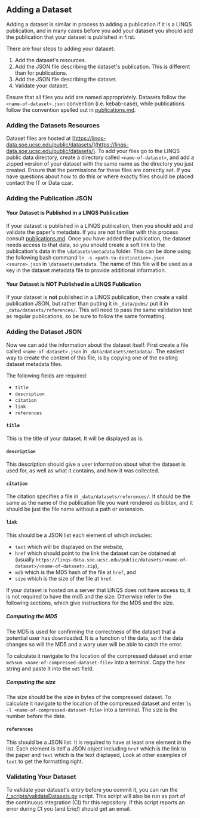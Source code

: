 ## Adding a Dataset

Adding a dataset is similar in process to adding a publication if it is a LINQS publication, and in many cases before you add your dataset you should add the publication that your dataset is published in first.

There are four steps to adding your dataset:
1) Add the dataset's resources.
2) Add the JSON file describing the dataset's publication.
This is different than for publications.
3) Add the JSON file describing the dataset.
4) Validate your dataset.

Ensure that all files you add are named appropriately. Datasets follow the `<name-of-dataset>.json` convention (i.e. kebab-case), while publications follow the convention spelled out in [publications.md](publications.md).

### Adding the Datasets Resources

Dataset files are hosted at [https://linqs-data.soe.ucsc.edu/public/datasets/](https://linqs-data.soe.ucsc.edu/public/datasets/).
To add your files go to the LINQS public data directory, create a directory called `<name-of-dataset>`, and add a zipped version of your dataset with the same name as the directory you just created.
Ensure that the permissions for these files are correctly set.
If you have questions about how to do this or where exactly files should be placed contact the IT or Data czar.

### Adding the Publication JSON

#### Your Dataset is Published in a LINQS Publication

If your dataset is published in a LINQS publication, then you should add and validate the paper's metadata.
If you are not familiar with this process consult [publications.md](publications.md).
Once you have added the publication, the dataset needs access to that data, so you should create a soft link to the publication's data in the `\datasets\metadata` folder.
This can be done using the following bash command `ln -s <path-to-destination>.json <source>.json` in `\datasets\metadata`.
The name of this file will be used as a key in the dataset metadata file to provide additional information.

#### Your Dataset is **NOT** Published in a LINQS Publication

If your dataset is **not** published in a LINQS publication, then create a valid publication JSON, but rather than putting it in `_data/pubs/` put it in `_data/datasets/references/`.
This will need to pass the same validation test as regular publications, so be sure to follow the same formatting.

### Adding the Dataset JSON

Now we can add the information about the dataset itself. First create a file called `<name-of-dataset>.json` in `_data/datasets/metadata/`.
The easiest way to create the content of this file, is by copying one of the existing dataset metadata files.

The following fields are required:
* `title`
* `description`
* `citation`
* `link`
* `references`

#### `title`

This is the title of your dataset.
It will be displayed as is.

#### `description`

This description should give a user information about what the dataset is used for, as well as what it contains, and how it was collected.

#### `citation`

The citation specifies a file in `_data/datasets/references/`.
It should be the same as the name of the publication file you want rendered as bibtex, and it should be just the file name without a path or extension.

#### `link`

This should be a JSON list each element of which includes:
* `text` which will be displayed on the website,
* `href` which should point to the link the dataset can be obtained at (usually `https://linqs-data.soe.ucsc.edu/public/datasets/<name-of-dataset>/<name-of-dataset>.zip`),
* `md5` which is the MD5 hash of the file at `href`, and
* `size` which is the size of the file at `href`.

If your dataset is hosted on a server that LINQS does not have access to, it is not required to have the md5 and the size.
Otherwise refer to the following sections, which give instructions for the MD5 and the size.

##### Computing the MD5

The MD5 is used for confirming the correctness of the dataset that a potential user has downloaded.
It is a function of the data, so if the data changes so will the MD5 and a wary user will be able to catch the error.

To calculate it navigate to the location of the compressed dataset and enter `md5sum <name-of-compressed-dataset-file>` into a terminal.
Copy the hex string and paste it into the `md5` field.

##### Computing the size

The size should be the size in bytes of the compressed dataset.
To calculate it navigate to the location of the compressed dataset and enter `ls -l <name-of-compressed-dataset-file>` into a terminal.
The size is the number before the date.

#### `references`

This should be a JSON list.
It is required to have at least one element in the list.
Each element is itelf a JSON object including `href` which is the link to the paper and `text` which is the text displayed, 
Look at other examples of `text` to get the formatting right.
### Validating Your Dataset

To validate your dataset's entry before you commit it, you can run the [/_scripts/validateDatasets.py](_scripts/validateDatasets.py) script.
This script will also be run as part of the continuous integration (CI) for this repository.
If this script reports an error during CI you (and Eriq!) should get an email.
